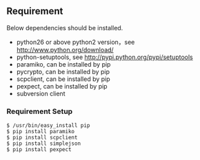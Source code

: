 ## Requirement

Below dependencies should be installed.
* python26 or above python2 version，see http://www.python.org/download/
* python-setuptools, see http://pypi.python.org/pypi/setuptools
* paramiko, can be installed by pip
* pycrypto, can be installed by pip
* scpclient, can be installed by pip
* pexpect, can be installed by pip
* subversion client

### Requirement Setup
    $ /usr/bin/easy_install pip
    $ pip install paramiko
    $ pip install scpclient
    $ pip install simplejson
    $ pip install pexpect


